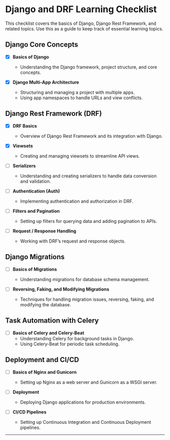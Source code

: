 # Django and DRF Learning Checklist

This checklist covers the basics of Django, Django Rest Framework, and related topics. Use this as a guide to keep track of essential learning topics.

## Django Core Concepts
- [x] **Basics of Django**
  - Understanding the Django framework, project structure, and core concepts.

- [x] **Django Multi-App Architecture**
  - Structuring and managing a project with multiple apps.
  - Using app namespaces to handle URLs and view conflicts.

## Django Rest Framework (DRF)
- [x] **DRF Basics**
  - Overview of Django Rest Framework and its integration with Django.

- [x] **Viewsets**
  - Creating and managing viewsets to streamline API views.

- [ ] **Serializers**
  - Understanding and creating serializers to handle data conversion and validation.

- [ ] **Authentication (Auth)**
  - Implementing authentication and authorization in DRF.

- [ ] **Filters and Pagination**
  - Setting up filters for querying data and adding pagination to APIs.

- [ ] **Request / Response Handling**
  - Working with DRF’s request and response objects.

## Django Migrations
- [ ] **Basics of Migrations**
  - Understanding migrations for database schema management.

- [ ] **Reversing, Faking, and Modifying Migrations**
  - Techniques for handling migration issues, reversing, faking, and modifying the database.

## Task Automation with Celery
- [ ] **Basics of Celery and Celery-Beat**
  - Understanding Celery for background tasks in Django.
  - Using Celery-Beat for periodic task scheduling.

## Deployment and CI/CD
- [ ] **Basics of Nginx and Gunicorn**
  - Setting up Nginx as a web server and Gunicorn as a WSGI server.

- [ ] **Deployment**
  - Deploying Django applications for production environments.

- [ ] **CI/CD Pipelines**
  - Setting up Continuous Integration and Continuous Deployment pipelines.

---


